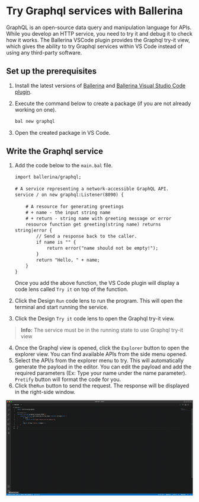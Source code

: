 # Try Graphql services with Ballerina
GraphQL is an open-source data query and manipulation language for APIs. While you develop an HTTP service, you need to try it and debug it to check how it works. The Ballerina VSCode plugin provides the Graphql try-it view, which gives the ability to try Graphql services within VS Code instead of using any third-party software.

## Set up the prerequisites
1. Install the latest versions of [Ballerina](https://ballerina.io/downloads/) and [Ballerina Visual Studio Code plugin](https://marketplace.visualstudio.com/items?itemName=wso2.ballerina).

2. Execute the command below to create a package (if you are not already working on one).

    ```bash
    bal new graphql
    ```
3. Open the created package in VS Code.

## Write the Graphql service
1. Add the code below to the `main.bal` file.
    ```ballerina
    import ballerina/graphql;
    
    # A service representing a network-accessible GraphQL API.
    service / on new graphql:Listener(8090) {
    
        # A resource for generating greetings
        # + name - the input string name
        # + return - string name with greeting message or error
        resource function get greeting(string name) returns string|error {
            // Send a response back to the caller.
            if name is "" {
                return error("name should not be empty!");
            }
            return "Hello, " + name;
        }
    }
    ```
    Once you add the above function, the VS Code plugin will display a code lens called ` Try it ` on top of the function.
    
2. Click the Design ` Run ` code lens to run the program. This will open the terminal and start running the service.
3. Click the Design ` Try it ` code lens to open the Graphql try-it view.
 >**Info:** The service must be in the running state to use Graphql try-it view
4. Once the Graphql view is opened, click the ` Explorer ` button to open the explorer view. You can find available APIs from the side menu opened. 
5. Select the API/s from the explorer menu to try. This will automatically generate the payload in the editor. You can edit the payload and add the required parameters (Ex: Type your name under the name parameter). ` Pretify ` button will format the code for you.
6. Click the` Run ` button to send the request. The response will be displayed in the right-side window.

  ![Graphql try it](./../../resources/release-notes/3.3.0/graphql-tryit.gif)
